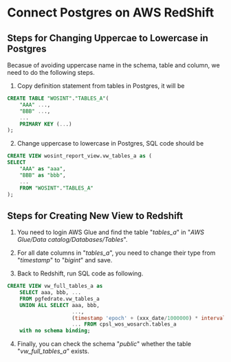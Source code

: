 # Connect Postgres on AWS RedShift

## Steps for Changing Uppercae to Lowercase in Postgres

Becasue of avoiding uppercase name in the schema, table and column, we need to do the following steps.

1. Copy definition statement from tables in Postgres, it will be

```SQL
CREATE TABLE "WOSINT"."TABLES_A"(
    "AAA" ...,
    "BBB" ...,
    ...
    PRIMARY KEY (...)
);
```

2. Change uppercase to lowercase in Postgres, SQL code should be

```SQL
CREATE VIEW wosint_report_view.vw_tables_a as (
SELECT
    "AAA" as "aaa",
    "BBB" as "bbb",
    ...
    FROM "WOSINT"."TABLES_A"
);
```

## Steps for Creating New View to Redshift

1. You need to login AWS Glue and find the table "_tables_a_" in "_AWS Glue/Data catalog/Databases/Tables_".

2. For all date columns in "_tables_a_", you need to change their type from "_timestamp_" to "_bigint_" and save.

3. Back to Redshift, run SQL code as following.

```SQL
CREATE VIEW vw_full_tables_a as
    SELECT aaa, bbb, ...
    FROM pgfedrate.vw_tables_a
    UNION ALL SELECT aaa, bbb,
                     ...,
                     (timestamp 'epoch' + (xxx_date/1000000) * interval '1 second') AS xxx_date,
                     ... FROM cpsl_wos_wosarch.tables_a
    with no schema binding;
```

4. Finally, you can check the schema "_public_" whether the table "_vw_full_tables_a_" exists.
